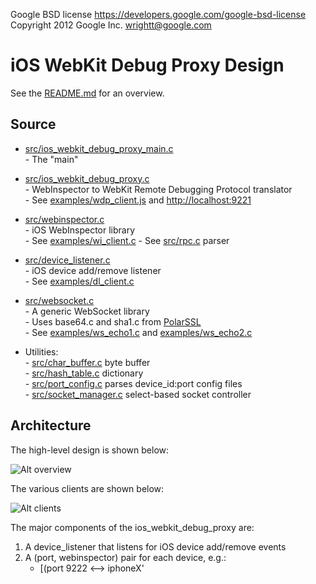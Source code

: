 Google BSD license <https://developers.google.com/google-bsd-license>   
Copyright 2012 Google Inc.  <wrightt@google.com>


iOS WebKit Debug Proxy Design
=============================

See the [README.md](README.md) for an overview.

Source
------

- [src/ios_webkit_debug_proxy_main.c](src/ios_webkit_debug_proxy_main.c)   
   \- The "main"   

- [src/ios_webkit_debug_proxy.c](src/ios_webkit_debug_proxy.c)    
   \- WebInspector to WebKit Remote Debugging Protocol translator   
   \- See [examples/wdp_client.js](examples/wdp_client.js) and <http://localhost:9221>   

- [src/webinspector.c](src/webinspector.c)   
   \- iOS WebInspector library   
   \- See [examples/wi_client.c](examples/wi_client.c)
   \- See [src/rpc.c](src/rpc.c) parser

- [src/device_listener.c](src/device_listener.c)   
   \- iOS device add/remove listener   
   \- See [examples/dl_client.c](examples/dl_client.c)   

- [src/websocket.c](src/websocket.c)   
   \- A generic WebSocket library   
   \- Uses base64.c and sha1.c from [PolarSSL](http://www.polarssl.org)   
   \- See [examples/ws_echo1.c](examples/ws_echo1.c) and [examples/ws_echo2.c](examples/ws_echo2.c)

- Utilities:   
   \- [src/char_buffer.c](src/char_buffer.c) byte buffer   
   \- [src/hash_table.c](src/hash_table.c) dictionary   
   \- [src/port_config.c](src/port_config.c) parses device_id:port config files   
   \- [src/socket_manager.c](src/socket_manager.c) select-based socket controller   


Architecture
------------

The high-level design is shown below:

![Alt overview](overview.png "Overview")

The various clients are shown below:

![Alt clients](clients.png "Clients")


The major components of the ios_webkit_debug_proxy are:

  1. A device_listener that listens for iOS device add/remove events
  1. A (port, webinspector) pair for each device, e.g.:   
     - [(port 9222 <--> iphoneX'